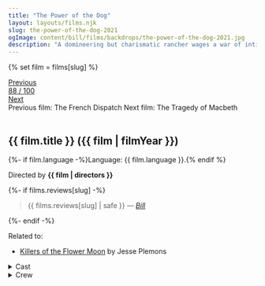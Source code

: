 ```yaml
---
title: "The Power of the Dog"
layout: layouts/films.njk
slug: the-power-of-the-dog-2021
ogImage: content/bill/films/backdrops/the-power-of-the-dog-2021.jpg
description: "A domineering but charismatic rancher wages a war of intimidation on his brother's new wife and her teen son, until long-hidden secrets come to light."
---
```


{% set film = films[slug] %}

<nav class="films">
  <div class="prev">
    <a href="../the-french-dispatch-2021"><i class="fa-solid fa-chevron-left fa-xs"></i> Previous</a>
  </div>
  <div>
    <a class="simple" href="../">88 / 100</a>
  </div>
  <div class="next">
    <a href="../the-tragedy-of-macbeth-2021">Next <i class="fa-solid fa-chevron-right fa-xs"></i></a>
  </div>
  <div class="hint">
    <span class="prev-hint">
      <span class="sr-only">Previous film:</span>
      The French Dispatch
    </span>
    <span class="next-hint">
      <span class="sr-only">Next film:</span>
      The Tragedy of Macbeth
    </span>
  </div>
</nav>

<article class="film slug-the-power-of-the-dog-2021">
  <div class="backdrop-and-poster">
    <img class="poster" src="../films/posters/{{ slug }}.jpg" alt="">
    <img class="backdrop" src="../films/backdrops/{{ slug }}.jpg" alt="">
  </div>

  <h1>{{ film.title }} ({{ film | filmYear }})</h1>

  <p>
    {%- if film.language -%}Language: {{ film.language }}.{% endif %}
    
  </p>

  <p class="director">
    Directed by <strong>{{ film | directors }}</strong>
  </p>

  {%- if films.reviews[slug] -%}
    <blockquote> 
      {{ films.reviews[slug] | safe }} <em>—&nbsp;<a href="/bill">Bill</a></em>
    </blockquote> 
  {%- endif -%}

  <p class="related-films">Related to:</p>
  <ul class="related-films">
  <li><a href="../killers-of-the-flower-moon-2023">Killers of the Flower Moon</a> by Jesse Plemons</li>
  </ul>

  <section class="film-detail">
    <div>
      <details>
        <summary>
          <i class="fa-solid fa-masks-theater"></i>
          Cast
        </summary>
        <ul>
          {%- for cast in film.credits.cast -%}
            <li>
              {{ cast.name }} as <em>{{ cast.character }}</em>
            </li>
          {%- endfor -%}
        </ul>
      </details>
      <details>
        <summary>
          <i class="fa-solid fa-clapperboard"></i>
          Crew
        </summary>
        <ul>
          {%- for crew in film.credits.crew -%}
            <li>
              {{ crew.name }} &mdash; <em>{{ crew.job }}</em>
            </li>
          {%- endfor -%}
        </ul>
      </details>
    </div>
  </section>
</article>
